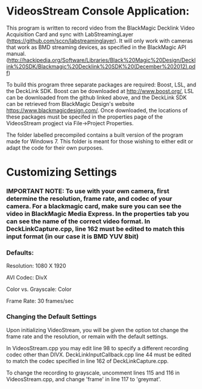 # VideosStream Console Application:

This program is written to record video from the BlackMagic Decklink Video Acquisition Card and sync with LabStreamingLayer (https://github.com/sccn/labstreaminglayer). It will only work with cameras that work as BMD streaming devices, as specified in the BlackMagic API manual. (http://hackipedia.org/Software/Libraries/Black%20Magic%20Design/Decklink%20SDK/Blackmagic%20Decklink%20SDK%20(December%202012).pdf)

To build this program three separate packages are required: Boost, LSL, and the DeckLink SDK. Boost can be downloaded at http://www.boost.org/, LSL can be downloaded from the github linked above, and the DeckLink SDK can be retrieved from BlackMagic Design's website https://www.blackmagicdesign.com/.
Once downloaded, the locations of these packages must be specifed in the properties page of the VideosStream progject via File->Project Properties. 

The folder labelled precompiled contains a built version of the program made for Windows 7. This folder is meant for those wishing to either edit or adapt the code for their own purposes.


# Customizing Settings

### IMPORTANT NOTE: To use with your own camera, first determine the resolution, frame rate, and codec of your camera. For a blackmagic card, make sure you can see the video in BlackMagic Media Express. In the properties tab you can see the name of the correct video format. In DeckLinkCapture.cpp, line 162 must be edited to match this input format (in our case it is BMD YUV 8bit) 

### Defaults:

Resolution: 1080 X 1920

AVI Codec: DivX

Color vs. Grayscale: Color

Frame Rate: 30 frames/sec

### Changing the Default Settings

Upon initializing VideoStream, you will be given the option tot change the frame rate and the resolution, or remain with the default settings.

In VideosStream.cpp you may edit line 98 to specify a different recording codec other than DIVX. DeckLinkInputCallback.cpp line 44 must be edited to match the codec specified in line 162 of DeckLinkCapture.cpp.

To change the recording to grayscale, uncomment lines 115 and 116 in VideosStream.cpp, and change 'frame' in line 117 to 'greymat'.


